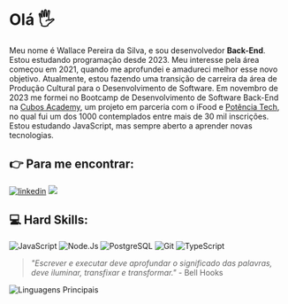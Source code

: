 # Olá 🖐️

Meu nome é Wallace Pereira da Silva, e sou desenvolvedor **Back-End**. Estou estudando programação desde 2023. Meu interesse pela área começou em 2021, quando me aprofundei e amadureci melhor esse novo objetivo. Atualmente, estou fazendo uma transição de carreira da área de Produção Cultural para o Desenvolvimento de Software. Em novembro de 2023 me formei no Bootcamp de Desenvolvimento de Software Back-End na [Cubos Academy](https://cubos.academy/), um projeto em parceria com o iFood e [Potência Tech](https://potenciatech.com.br/), no qual fui um dos 1000 contemplados entre mais de 30 mil inscrições. Estou estudando JavaScript, mas sempre aberto a aprender novas tecnologias.


## 👉 Para me encontrar:
[![linkedin](https://img.shields.io/badge/LinkedIn-0D1017?style=for-the-badge&logo=linkedin&logoColor=0077B5)](https://www.linkedin.com/in/wallace-pereira-s/)
<a href="mailto:w.wallacepereira09@gmail.com"> <image src="https://img.shields.io/badge/Gmail-0D1017?style=for-the-badge&logo=gmail&logoColor=D14836" /> </a>


## 💻 Hard Skills:
![JavaScript](https://img.shields.io/badge/JavaScript-0D1017?style=for-the-badge&logo=javascript&logoColor=F7DF1E)
![Node.Js](https://img.shields.io/badge/Node%20js-0D1017?style=for-the-badge&logo=nodedotjs&logoColor=339933)
![PostgreSQL](https://img.shields.io/badge/PostgreSQL-0D1017?style=for-the-badge&logo=postgresql&logoColor=316192)
![Git](https://img.shields.io/badge/GIT-0D1017?style=for-the-badge&logo=git&logoColor=E44C30)
![TypeScript](https://img.shields.io/badge/TypeScript-0D1017?style=for-the-badge&logo=typescript&logoColor=007ACC)


> *"Escrever e executar deve aprofundar o significado das palavras, deve iluminar, transfixar e transformar."* - Bell Hooks


![Linguagens Principais](https://github-readme-stats.vercel.app/api/top-langs/?username=WallacePereiraS&theme=dracula&custom_title=Linguagens%20%Principais&bg_color=0D1017)


